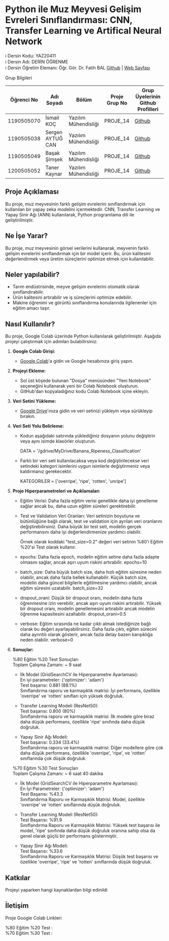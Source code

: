 # Python ile Muz Meyvesi Gelişim Evreleri Sınıflandırması: CNN, Transfer Learning ve Artifical Neural Network

ℹ️ Dersin Kodu: YAZ20411  
ℹ️ Dersin Adı: DERİN ÖĞRENME  
ℹ️ Dersin Öğretim Elemanı: Öğr. Gör. Dr. Fatih BAL [Github](https://github.com/balfatih) | [Web Sayfası](https://balfatih.github.io/)  

Grup Bilgileri

| Öğrenci No  | Adı Soyadı           | Bölüm               | Proje Grup No | Grup Üyelerinin Github Profilleri |
|-------------|----------------------|---------------------|---------------|-----------------------------------|
| 1190505070  | İsmail KOÇ           | Yazılım Mühendisliği| PROJE_14      | [Github](https://github.com/isody10)   |
| 1190505038  | Sergen AYTUĞ CAN     | Yazılım Mühendisliği| PROJE_14      | [Github]()  |
| 1190505049  | Başak Şimşek         | Yazılım Mühendisliği| PROJE_14      | [Github]()  |
| 1200505052  | Taner Kaynar         | Yazılım Mühendisliği| PROJE_14      | [Github]()   |

## Proje Açıklaması

Bu proje, muz meyvesinin farklı gelişim evrelerini sınıflandırmak için kullanılan bir yapay zeka modelini içermektedir. CNN, Transfer Learning ve Yapay Sinir Ağı (ANN) kullanılarak, Python programlama dili ile geliştirilmiştir.

## Ne İşe Yarar?

Bu proje, muz meyvesinin görsel verilerini kullanarak, meyvenin farklı gelişim evrelerini sınıflandırmak için bir model içerir. Bu, ürün kalitesini değerlendirmek veya üretim süreçlerini optimize etmek için kullanılabilir.

## Neler yapılabilir?

- Tarım endüstrisinde, meyve gelişim evrelerini otomatik olarak sınıflandırabilir.
- Ürün kalitesini artırabilir ve iş süreçlerini optimize edebilir.
- Makine öğrenimi ve görüntü sınıflandırma konularında ilgilenenler için eğitim amacı taşır.

## Nasıl Kullanılır?

Bu proje, Google Colab üzerinde Python kullanılarak geliştirilmiştir. Aşağıda projeyi çalıştırmak için adımları bulabilirsiniz:

1. **Google Colab Girişi:**
   - [Google Colab](https://colab.research.google.com/)'a gidin ve Google hesabınıza giriş yapın.

2. **Projeyi Ekleme:**
   - Sol üst köşede bulunan "Dosya" menüsünden "Yeni Notebook" seçeneğini kullanarak yeni bir Colab Notebook oluşturun.
   - GitHub'dan kopyaladığınız kodu Colab Notebook içine ekleyin.
  
3. **Veri Setini Yükleme:**
   - [Google Drive](https://drive.google.com/)'ınıza gidin ve veri setinizi yükleyin veya sürükleyip bırakın.

4. **Veri Seti Yolu Belirleme:**
   - Kodun aşağıdaki satırında yüklediğiniz dosyanın yolunu değiştirin veya aynı isimde klasörler oluşturun.

     DATA = '/gdrive/MyDrive/Banana_Ripeness_Classification'

   - Farklı bir veri seti kullanılacaksa veya kod değiştirilecekse veri setindeki kategori isimlerini uygun isimlerle değiştirmeniz veya kaldırmanız gerekecektir.  

     KATEGORILER =  ['overripe', 'ripe', 'rotten', 'unripe']
     
5. **Proje Hiperparametreleri ve Açıklamaları**
   
   - Eğitim Verisi:
     Daha fazla eğitim verisi genellikle daha iyi genelleme sağlar ancak bu, daha uzun eğitim süreleri gerektirebilir.
     
   - Test ve Validation Veri Oranları:
     Veri setinizin boyutuna ve bütünlüğüne bağlı olarak, test ve validation için ayrılan veri oranlarını değiştirebilirsiniz. Daha büyük bir test seti, modelin gerçek performansını daha iyi                            değerlendirmenize yardımcı olabilir.
     
     Örnek olarak koddaki "test_size=0.2" değeri veri setinin %80'i Eğitim %20'si Test olarak kullanır.
     
   - epochs: Daha fazla epoch, modelin eğitim setine daha fazla adapte olmasını sağlar, ancak aşırı uyum riskini artırabilir.
     epochs=10

   - batch_size: Daha büyük batch size, daha hızlı eğitim süresine neden olabilir, ancak daha fazla bellek kullanabilir. Küçük batch size, modelin daha güncel bilgilerle eğitilmesine yardımcı olabilir, ancak           eğitim süresini uzatabilir.
     batch_size=32

   - dropout_orani: Düşük bir dropout oranı, modelin daha fazla öğrenmesine izin verebilir, ancak aşırı uyum riskini artırabilir. Yüksek bir dropout oranı, modelin genellemesini artırabilir ancak modelin öğrenme       kapasitesini azaltabilir.
     dropout_orani=0.5
     
   - verbose: Eğitim sırasında ne kadar çıktı almak istediğinize bağlı olarak bu değeri ayarlayabilirsiniz. Daha fazla çıktı, eğitim sürecini daha ayrıntılı olarak gösterir, ancak fazla detay bazen karışıklığa         neden olabilir.
     verbose=0

  6. **Sonuçlar:**

     %80 Eğitim %20 Test Sonuçları  
     Toplam Çalışma Zamanı: ~ 9 saat

     - İlk Model (GridSearchCV ile Hiperparametre Ayarlaması):  
     En iyi parametreler: {'optimizer': 'adam'}  
     Test başarısı: 0.881 (88.1%)  
     Sınıflandırma raporu ve karmaşıklık matrisi: İyi performans, özellikle 'overripe' ve 'rotten' sınıfları için yüksek doğruluk.

     - Transfer Learning Modeli (ResNet50):  
     Test başarısı: 0.800 (80%)  
     Sınıflandırma raporu ve karmaşıklık matrisi: İlk modele göre biraz daha düşük performans, özellikle 'ripe' sınıfında daha düşük doğruluk.

     - Yapay Sinir Ağı Modeli:  
     Test başarısı: 0.334 (33.4%)  
     Sınıflandırma raporu ve karmaşıklık matrisi: Diğer modellere göre çok daha düşük performans, özellikle 'overripe', 'ripe', ve 'rotten' sınıflarında çok düşük doğruluk.


     %70 Eğitim %30 Test Sonuçları  
     Toplam Çalışma Zamanı: ~ 6 saat 40 dakika
     
     - İlk Model (GridSearchCV ile Hiperparametre Ayarlaması):  
     En İyi Parametreler: {'optimizer': 'adam'}  
     Test Başarısı: %43.3  
     Sınıflandırma Raporu ve Karmaşıklık Matrisi: Model, özellikle 'overripe' ve 'rotten' sınıflarında düşük doğruluk.
   
     - Transfer Learning Modeli (ResNet50):  
     Test Başarısı: %91.9  
     Sınıflandırma Raporu ve Karmaşıklık Matrisi: Yüksek test başarısı ile model, 'ripe' sınıfında daha düşük doğruluk oranına sahip olsa da genel olarak güçlü bir performans göstermiştir.
   
     - Yapay Sinir Ağı Modeli:  
     Test Başarısı: %33.6  
     Sınıflandırma Raporu ve Karmaşıklık Matrisi: Düşük test başarısı ve özellikle 'overripe', 'ripe' ve 'rotten' sınıflarında düşük doğruluk.


## Katkılar
 
Projeyi yaparken hangi kaynaklardan bilgi edinildi

## İletişim

Proje Google Colab Linkleri  

%80 Eğitim %20 Test :  
%70 Eğitim %30 Test :  
